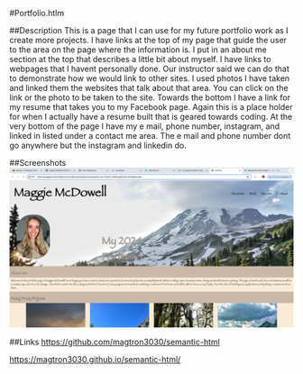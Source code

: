 #Portfolio.htlm

##Description 
This is a page that I can use for my future portfolio work as I create more projects. I have links at the top of my page that guide the user to the area on the page where the information is. I put in an about me section at the top that describes a little bit about myself. I have links to webpages that I havent personally done. Our instructor said we can do that to demonstrate how we would link to other sites. I used photos I have taken and linked them the websites that talk about that area. You can click on the link or the photo to be taken to the site. Towards the bottom I have a link for my resume that takes you to my Facebook page. Again this is a place holder for when I actually have a resume built that is geared towards coding. At the very bottom of the page I have my e mail, phone number, instagram, and linked in listed under a contact me area. The e mail and phone number dont go anywhere but the instagram and linkedin do. 

##Screenshots
![This is a screenshot of the top of my profile ](./assets/Screenshot%202024-03-31%20at%2011.23.58%20AM.png)

##Links
https://github.com/magtron3030/semantic-html

https://magtron3030.github.io/semantic-html/ 